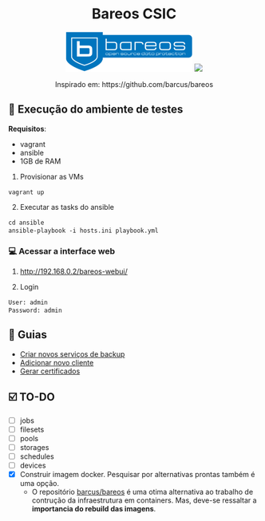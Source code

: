 <h1 align="center">Bareos CSIC</h1>

<p align="center">
  <img src="https://raw.githubusercontent.com/bareos/bareos/master/webui/public/img/bareos.png" height="80">
  <img src="https://lh4.googleusercontent.com/4O8HHIZi6zcQneJU1D88mk5D1i3_JQ3xg8Cxh5PkW9ZkhcHlpn_eycddJ4mEwvzO5cli0339C_QWxk1aIBUR=w1366-h392" height="80">
</p>

<p align="center">
  Inspirado em: https://github.com/barcus/bareos
</p>

## :rocket: Execução do ambiente de testes

**Requisitos**:

- vagrant
- ansible
- 1GB de RAM

1. Provisionar as VMs

```shell
vagrant up
````
2. Executar as tasks do ansible

```shell
cd ansible
ansible-playbook -i hosts.ini playbook.yml
```

### :computer: Acessar a interface web

1. http://192.168.0.2/bareos-webui/

2. Login

```
User: admin
Password: admin
```

## :compass: Guias

- [Criar novos serviços de backup](./CRIAR-NOVOS-BACKUPS.md)
- [Adicionar novo cliente](./ADICIONAR-NOVO-CLIENTE.md)
- [Gerar certificados](./GERAR-CERTIFICADOS-TLS.md)

## :ballot_box_with_check: TO-DO

- [ ] jobs
- [ ] filesets
- [ ] pools
- [ ] storages
- [ ] schedules
- [ ] devices
- [x] Construir imagem docker. Pesquisar por alternativas prontas também é uma opção.
  - O repositório [barcus/bareos](https://github.com/barcus/bareos) é uma otima alternativa ao trabalho de contrução da infraestrutura em containers. Mas, deve-se ressaltar a **importancia do rebuild das imagens**.

